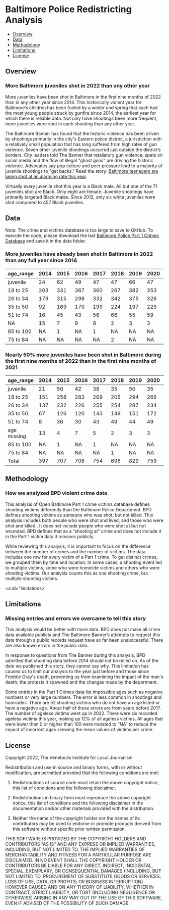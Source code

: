 Baltimore Police Redistricting Analysis
================
 - [Overview](#overview)
 - [Data](#data)
 - [Methodology](#method)
 - [Limitations](#limitations)
 - [License](#license)

## Overview
### More Baltimore juveniles shot in 2022 than any other year

More juveniles have been shot in Baltimore in the first nine months of 2022 than in any other year since 2014. This historically violent year for Baltimore’s children has been fueled by a winter and spring that each had the most young people struck by gunfire since 2014, the earliest year for which there is reliable data. Not only have shootings been more frequent, more juveniles were shot in each shooting than any other year.

The Baltimore Banner has found that the historic violence has been driven by shootings primarily in the city's Eastern police district, a jurisdiction with a relatively small population that has long suffered from high rates of gun violence. Seven other juvenile shootings occurred just outside the district’s borders. City leaders told The Banner that retaliatory gun violence, spats on social media and the flow of illegal "ghost guns" are driving the historic violence. Advocates say pop culture and peer pressure lead to a majority of juvenile shootings to "get backs." Read the story: [Baltimore teenagers are being shot at an alarming rate this year](www.thebaltimorebanner.com/community/criminal-justice/its-hard-watching-so-many-kids-be-gunned-down-baltimore-teenagers-are-being-shot-at-an-alarming-rate-this-year-KDVY2NZXF5F6PODOZFMIVFWCVI/).

Virtually every juvenile shot this year is a Black male. All but one of the 71 juveniles shot are Black. Only eight are female. Juvenile shootings have primarily targeted Black males. Since 2012, only six white juveniles were shot compared to 457 Black juveniles.

<a id="data"></a>
## Data

Note: The crime and victims database is too large to save to GitHub. To execute the code, please download the last [Baltimore Police Part 1 Crimes Database](https://data.baltimorecity.gov/datasets/part-1-crime-data-/explore) and save it in the data folder.

### More juveniles have already been shot in Baltimore in 2022 than any full year since 2014
age_range | 2014 | 2015 | 2016 | 2017 | 2018 | 2019 | 2020 | 2021 | 2020
--- | --- | --- | --- | --- | --- | --- | --- | --- | ---
juvenile | 24 | 62 | 49 | 47 | 47 | 66 | 47 | 62 | 71
18 to 25 | 203 | 331 | 367 | 360 | 267 | 382 | 353 | 286 | 225
26 to 34 | 179 | 315 | 298 | 332 | 342 | 375 | 326 | 337 | 243
35 to 50 | 92 | 169 | 170 | 199 | 224 | 197 | 229 | 283 | 193
51 to 74 | 16 | 45 | 43 | 56 | 66 | 55 | 59 | 54 | 55
NA | 15 | 7 | 9 | 8 | 2 | 3 | 3 | 2 | 8
85 to 100 | NA | 1 | NA | 1 | NA | NA | NA | NA | NA
75 to 84 | NA | NA | NA | NA | 2 | NA | NA | NA | NA

### Nearly 50% more juveniles have been shot in Baltimore during the first nine months of 2022 than in the first nine months of 2021
age_range | 2014 | 2015 | 2016 | 2017 | 2018 | 2019 | 2020 | 2021 | 2020
--- | --- | --- | --- | --- | --- | --- | --- | --- | ---
juvenile | 21 | 50 | 42 | 38 | 35 | 50 | 35 | 48 | 71
18 to 25 | 151 | 258 | 283 | 269 | 206 | 294 | 266 | 190 | 225
26 to 34 | 137 | 232 | 226 | 255 | 254 | 287 | 234 | 252 | 243
35 to 50 | 67 | 126 | 120 | 143 | 149 | 151 | 172 | 214 | 193
51 to 74 | 8 | 36 | 30 | 43 | 49 | 44 | 49 | 40 | 55
age missing | 13 | 4 | 7 | 5 | 2 | 3 | 3 | 2 | 8
85 to 100 | NA | 1 | NA | 1 | NA | NA | NA | NA | NA
75 to 84 | NA | NA | NA | NA | 1 | NA | NA | NA | NA
Total | 397 | 707 | 708 | 754 | 696 | 829 | 759 | 746 | 795

<a id="method"></a>

## Methodology
### How we analyzed BPD violent crime data

This analysis of Open Baltimore Part 1 crime victims database defines shooting victims differently than the Baltimore Police Department. BPD defines shooting victims as someone who was shot, but not killed. This analysis includes both people who were shot and lived, and those who were shot and killed.. It does not include people who were shot at but not wounded. BPD defines that as a “shooting at” crime and does not include it in the Part 1 victim data it releases publicly.

While reviewing this analysis, it is important to focus on the difference between the number of crimes and the number of victims. The data includes one row for every victim of a Part 1 crime. To get distinct crimes, we grouped them by time and location. In some cases, a shooting event led to multiple victims, some who were homicide victims and others who were shooting victims. Our analysis counts this as one shooting crime, but multiple shooting victims.

<a id="limitations></a>

## Limitations
### Missing entries and errors we overcame to tell this story

This analysis would be better with more data. BPD does not make all crime data available publicly and The Baltimore Banner’s attempts to request this data through a public records request have so far been unsuccessful. There are also known errors in the public data.

In response to questions from The Banner during this analysis, BPD admitted that shooting data before 2014 should not be relied on. As of the date we published this story, they cannot say why. This limitation has caused us to limit our analysis to the year just before and those since Freddie Gray's death, preventing us from examining the impact of the man's death, the protests it spawned and the changes made by the department.

Some entries in the Part 1 Crimes data list impossible ages such as negative numbers or very large numbers. The error is less common in shootings and homicides. There are 52 shooting victims who do not have an age listed or have a negative age. About half of these errors are from years before 2017. The number of ageless victims went up in 2022. There were six recorded ageless victims this year, making up 12% of all ageless victims. All ages that were lower than 0 or higher than 100 were mutated to “NA” to reduce the impact of incorrect ages skewing the mean values of victims per crime.

<a id="license"></a>

## License

Copyright 2022, The Venetoulis Institute for Local Journalism

Redistribution and use in source and binary forms, with or without modification, are permitted provided that the following conditions are met:

1. Redistributions of source code must retain the above copyright notice, this list of conditions and the following disclaimer.

2. Redistributions in binary form must reproduce the above copyright notice, this list of conditions and the following disclaimer in the documentation and/or other materials provided with the distribution.

3. Neither the name of the copyright holder nor the names of its contributors may be used to endorse or promote products derived from this software without specific prior written permission.

THIS SOFTWARE IS PROVIDED BY THE COPYRIGHT HOLDERS AND CONTRIBUTORS "AS IS" AND ANY EXPRESS OR IMPLIED WARRANTIES, INCLUDING, BUT NOT LIMITED TO, THE IMPLIED WARRANTIES OF MERCHANTABILITY AND FITNESS FOR A PARTICULAR PURPOSE ARE DISCLAIMED. IN NO EVENT SHALL THE COPYRIGHT HOLDER OR CONTRIBUTORS BE LIABLE FOR ANY DIRECT, INDIRECT, INCIDENTAL, SPECIAL, EXEMPLARY, OR CONSEQUENTIAL DAMAGES (INCLUDING, BUT NOT LIMITED TO, PROCUREMENT OF SUBSTITUTE GOODS OR SERVICES; LOSS OF USE, DATA, OR PROFITS; OR BUSINESS INTERRUPTION) HOWEVER CAUSED AND ON ANY THEORY OF LIABILITY, WHETHER IN CONTRACT, STRICT LIABILITY, OR TORT (INCLUDING NEGLIGENCE OR OTHERWISE) ARISING IN ANY WAY OUT OF THE USE OF THIS SOFTWARE, EVEN IF ADVISED OF THE POSSIBILITY OF SUCH DAMAGE.